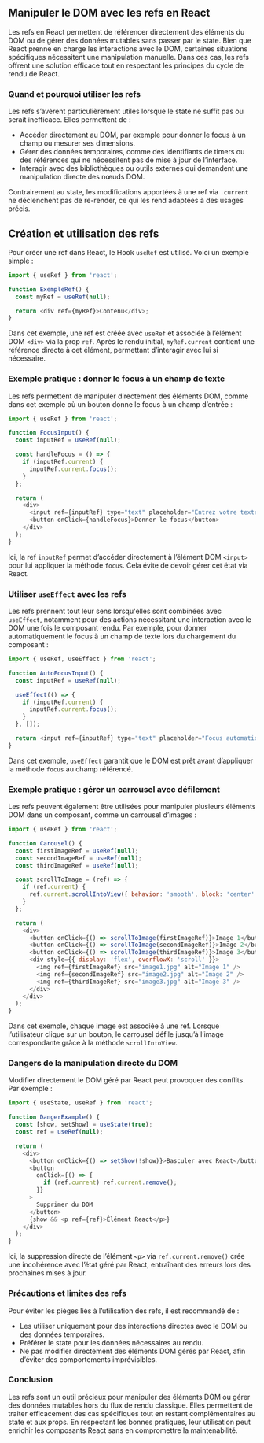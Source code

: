 ## Manipuler le DOM avec les refs en React

Les refs en React permettent de référencer directement des éléments du DOM ou de gérer des données mutables sans passer par le state. Bien que React prenne en charge les interactions avec le DOM, certaines situations spécifiques nécessitent une manipulation manuelle. Dans ces cas, les refs offrent une solution efficace tout en respectant les principes du cycle de rendu de React.

### Quand et pourquoi utiliser les refs

Les refs s’avèrent particulièrement utiles lorsque le state ne suffit pas ou serait inefficace. Elles permettent de :
- Accéder directement au DOM, par exemple pour donner le focus à un champ ou mesurer ses dimensions.
- Gérer des données temporaires, comme des identifiants de timers ou des références qui ne nécessitent pas de mise à jour de l’interface.
- Interagir avec des bibliothèques ou outils externes qui demandent une manipulation directe des nœuds DOM.

Contrairement au state, les modifications apportées à une ref via `.current` ne déclenchent pas de re-render, ce qui les rend adaptées à des usages précis.

## Création et utilisation des refs

Pour créer une ref dans React, le Hook `useRef` est utilisé. Voici un exemple simple :

```javascript
import { useRef } from 'react';

function ExempleRef() {
  const myRef = useRef(null);

  return <div ref={myRef}>Contenu</div>;
}
```

Dans cet exemple, une ref est créée avec `useRef` et associée à l’élément DOM `<div>` via la prop `ref`. Après le rendu initial, `myRef.current` contient une référence directe à cet élément, permettant d’interagir avec lui si nécessaire.

### Exemple pratique : donner le focus à un champ de texte

Les refs permettent de manipuler directement des éléments DOM, comme dans cet exemple où un bouton donne le focus à un champ d’entrée :

```javascript
import { useRef } from 'react';

function FocusInput() {
  const inputRef = useRef(null);

  const handleFocus = () => {
    if (inputRef.current) {
      inputRef.current.focus();
    }
  };

  return (
    <div>
      <input ref={inputRef} type="text" placeholder="Entrez votre texte ici" />
      <button onClick={handleFocus}>Donner le focus</button>
    </div>
  );
}
```

Ici, la ref `inputRef` permet d’accéder directement à l’élément DOM `<input>` pour lui appliquer la méthode `focus`. Cela évite de devoir gérer cet état via React.

### Utiliser `useEffect` avec les refs

Les refs prennent tout leur sens lorsqu'elles sont combinées avec `useEffect`, notamment pour des actions nécessitant une interaction avec le DOM une fois le composant rendu. Par exemple, pour donner automatiquement le focus à un champ de texte lors du chargement du composant :

```javascript
import { useRef, useEffect } from 'react';

function AutoFocusInput() {
  const inputRef = useRef(null);

  useEffect(() => {
    if (inputRef.current) {
      inputRef.current.focus();
    }
  }, []);

  return <input ref={inputRef} type="text" placeholder="Focus automatique" />;
}
```

Dans cet exemple, `useEffect` garantit que le DOM est prêt avant d’appliquer la méthode `focus` au champ référencé.

### Exemple pratique : gérer un carrousel avec défilement

Les refs peuvent également être utilisées pour manipuler plusieurs éléments DOM dans un composant, comme un carrousel d’images :

```javascript
import { useRef } from 'react';

function Carousel() {
  const firstImageRef = useRef(null);
  const secondImageRef = useRef(null);
  const thirdImageRef = useRef(null);

  const scrollToImage = (ref) => {
    if (ref.current) {
      ref.current.scrollIntoView({ behavior: 'smooth', block: 'center' });
    }
  };

  return (
    <div>
      <button onClick={() => scrollToImage(firstImageRef)}>Image 1</button>
      <button onClick={() => scrollToImage(secondImageRef)}>Image 2</button>
      <button onClick={() => scrollToImage(thirdImageRef)}>Image 3</button>
      <div style={{ display: 'flex', overflowX: 'scroll' }}>
        <img ref={firstImageRef} src="image1.jpg" alt="Image 1" />
        <img ref={secondImageRef} src="image2.jpg" alt="Image 2" />
        <img ref={thirdImageRef} src="image3.jpg" alt="Image 3" />
      </div>
    </div>
  );
}
```

Dans cet exemple, chaque image est associée à une ref. Lorsque l’utilisateur clique sur un bouton, le carrousel défile jusqu’à l’image correspondante grâce à la méthode `scrollIntoView`.

### Dangers de la manipulation directe du DOM

Modifier directement le DOM géré par React peut provoquer des conflits. Par exemple :

```javascript
import { useState, useRef } from 'react';

function DangerExample() {
  const [show, setShow] = useState(true);
  const ref = useRef(null);

  return (
    <div>
      <button onClick={() => setShow(!show)}>Basculer avec React</button>
      <button
        onClick={() => {
          if (ref.current) ref.current.remove();
        }}
      >
        Supprimer du DOM
      </button>
      {show && <p ref={ref}>Élément React</p>}
    </div>
  );
}
```

Ici, la suppression directe de l’élément `<p>` via `ref.current.remove()` crée une incohérence avec l’état géré par React, entraînant des erreurs lors des prochaines mises à jour.

### Précautions et limites des refs

Pour éviter les pièges liés à l’utilisation des refs, il est recommandé de :
- Les utiliser uniquement pour des interactions directes avec le DOM ou des données temporaires.
- Préférer le state pour les données nécessaires au rendu.
- Ne pas modifier directement des éléments DOM gérés par React, afin d’éviter des comportements imprévisibles.

### Conclusion

Les refs sont un outil précieux pour manipuler des éléments DOM ou gérer des données mutables hors du flux de rendu classique. Elles permettent de traiter efficacement des cas spécifiques tout en restant complémentaires au state et aux props. En respectant les bonnes pratiques, leur utilisation peut enrichir les composants React sans en compromettre la maintenabilité.